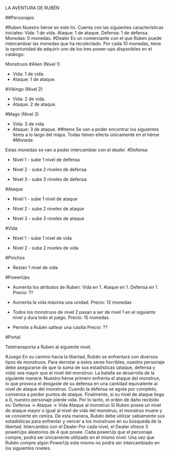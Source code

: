 
LA AVENTURA DE RUBÉN

##Personajes

#Ruben
Nuestro héroe en este lío.
Cuenta con las siguientes características iniciales: 
Vida: 1 de vida. 
Ataque: 1 de ataque. 
Defensa: 1 de defensa. 
Monedas: 0 monedas.
#Dealer
Es un comerciante con el que Ruben puede intercambiar las monedas que ha recolectado. Por cada 10 monedas, tiene la oportunidad de adquirir uno de los tres power-ups disponibles en el catálogo.

Monstruos
#Alien (Nivel 1)
 - Vida: 1 de vida.
 - Ataque: 1 de ataque.

#Vikingo (Nivel 2) 
 - Vida: 2 de vida. 
 - Ataque: 2 de ataque.

#Mago (Nivel 3)
 - Vida: 3 de vida. 
 - Ataque: 3 de ataque.
##Items
Se van a poder encontrar los siguientes ítems a lo largo del mapa.
Todas tienen efecto únicamente en el héroe
#Moneda

 Estas monedas se van a poder intercambiar con el dealer.
#Defensa
 - Nivel 1 - sube 1 nivel de defensa

 - Nivel 2 - sube 2 niveles de defensa

 - Nivel 3 - sube 3 niveles de defensa

#Ataque

 - Nivel 1 - sube 1 nivel de ataque

 - Nivel 2 - sube 2 niveles de ataque

 - Nivel 3 - sube 3 niveles de ataque


#Vida
 - Nivel 1 - sube 1 nivel de vida

 - Nivel 2 - sube 2 niveles de vida

#Pinchos
 
 - Restan 1 nivel de vida

#PowerUps

- Aumenta los atributos de Ruben: 
   Vida en 1.
   Ataque en 1.
   Defensa en 1.
	 Precio: ??


- Aumenta la vida máxima una unidad.
   Precio: 12 monedas


- Todos los monstruos de nivel 2 pasan a ser de nivel 1 en el siguiente nivel y dura todo el juego.
   Precio: 15 monedas


- Permite a Rubén saltear una casilla
   Precio: ??

#Portal

 Teletransporta a Ruben al siguiente nivel.

#Juego
En su camino hacia la libertad, Rubén se enfrentará con diversos tipos de monstruos. 
Para derrotar a estos seres horribles, nuestro personaje debe asegurarse de que la suma de sus estadísticas (ataque, defensa y vida) sea mayor que el nivel del monstruo.
La batalla se desarrolla de la siguiente manera:
Nuestro héroe primero enfrenta el ataque del monstruo, lo que provoca el desgaste de su defensa en una cantidad equivalente al nivel de ataque del monstruo. 
Cuando la defensa se agota por completo, comienza a perder puntos de ataque. 
Finalmente, si su nivel de ataque llega a 0, nuestro personaje pierde vida.
Por lo tanto, el orden de daño recibido es: Defensa -> Ataque -> Vida
Ataque al monstruo
Si Ruben posee un nivel de ataque mayor o igual al nivel de vida del monstruo, el monstruo muere y se convierte en ceniza.
De esta manera, Rubén debe utilizar sabiamente sus estadísticas para enfrentar y vencer a los monstruos en su búsqueda de la libertad.
Intercambio con el Dealer
Por cada nivel, el Dealer ofrece 3 powerUps aleatorios de 4 que posee. Cada powerUp que el personaje compre, podrá ser únicamente utilizado en el mismo nivel. 
Una vez que Rubén compre algún PowerUp este mismo no podrá ser intercambiado en los siguientes niveles.
